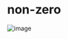 # non-zero
![image](https://github.com/evansmbithi/non-zero/assets/14232865/c73d6189-9bf3-4307-aa93-12b15a76aea8)
